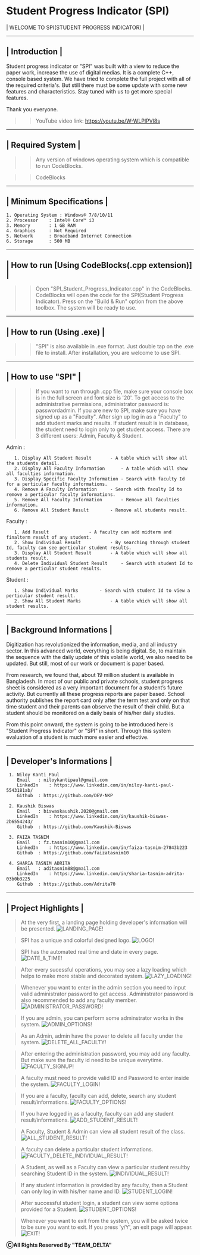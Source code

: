 # Student Progress Indicator (SPI)

| WELCOME TO SPI(STUDENT PROGRESS INDICATOR) |

 ---------------
| Introduction |
 ---------------

Student progress indicator or "SPI" was built with a view to reduce the paper work, increase the use of digital medias. It is a complete C++, console based system. We have tried to complete the full project with all of the required criteria's. But still there must be some update with some new features and characteristics. Stay tuned with us to get more special features.

Thank you everyone.


>> YouTube video link: https://youtu.be/W-WLPlPVl8s


-------------------
| Required System |
-------------------

 >> Any version of windows operating system which is compatible to run CodeBlocks.
 
 >> CodeBlocks

--------------------------
| Minimum Specifications |
--------------------------

    1. Operating System : Windows® 7/8/10/11
    2. Processor	: Intel® Core™ i3
    3. Memory		: 1 GB RAM
    4. Graphics		: Not Required
    5. Network		: Broadband Internet Connection
    6. Storage		: 500 MB

-------------------------------------------------
| How to run [Using CodeBlocks(.cpp extension)] |
-------------------------------------------------

 >> Open "SPI_Student_Progress_Indicator.cpp" in the CodeBlocks.
 >> CodeBlocks will open the code for the SPI(Student Progress Indicator).
 >> Press on the "Build & Run" option from the above toolbox.
 >> The system will be ready to use.

---------------------------
| How to run (Using .exe) |
---------------------------

 >> "SPI" is also available in .exe format.
 >> Just double tap on the .exe file to install.
 >> After installation, you are welcome to use SPI.

--------------------
| How to use "SPI" |
--------------------

 >> If you want to run through .cpp file, make sure your console box is in the full screen and font size is '20'.
 >> To get access to the administrative permissions, administrator password is: passwordadmin.
 >> If you are new to SPI, make sure you have signed up as a "Faculty".
 >> After sign up log in as a "Faculty" to add student marks and results.
 >> If student result is in database, the student need to login only to get student access.
 >> There are 3 different users: Admin, Faculty & Student.

   Admin :
   
	   1. Display All Student Result	   - A table which will show all the students detail.
	   2. Display All Faculty Information	   - A table which will show all faculties information.
	   3. Display Specific Faculty Information - Search with faculty Id for a perticular faculty informations.
	   4. Remove A Faculty Information	   - Search with faculty Id to remove a perticular faculty informations.
	   5. Remove All Faculty Information	   - Remove all faculties information.
	   6. Remove All Student Result		   - Remove all students result.


   Faculty :

	   1. Add Result			   - A faculty can add midterm and finalterm result of any student.
	   2. Show Individual Result		   - By searching through student Id, faculty can see perticular student results.
	   3. Display All Student Result	   - A table which will show all students result.
	   4. Delete Individual Student Result	   - Search with student Id to remove a perticular student results.


   Student :

	   1. Show Individual Marks		   - Search with student Id to view a perticular student result.
	   2. Show All Student Marks		   - A table which will show all student results.


---------------------------
| Background Informations |
---------------------------

Digitization has revolutionized the information, media, and all industry sector. In this advanced world, everything is being digital. So, to maintain the sequence with the daily update  of this volatile world, we also need to be updated. But still, most of our work or document is paper based.

From research, we found that, about 19 million student is available in Bangladesh. In most of our public and private schools, student progress sheet is considered as a very important document for a student’s future activity. But currently all these progress reports are paper based. School authority publishes the report card only after the term test and only on that time student and their parents can observe the result of their child. But a student should be monitored on a daily basis of his/her daily studies.

From this point onward, the system is going to be introduced here is "Student Progress Indicator" or "SPI" in short. Through this system evaluation of a student is much more easier and effective.


----------------------------
| Developer's Informations |
----------------------------

	 1. Niloy Kanti Paul
	    Email	: niloykantipaul@gmail.com
	    LinkedIn	: https://www.linkedin.com/in/niloy-kanti-paul-5543181ab/
	    Github	: https://github.com/DEV-NKP

	 2. Kaushik Biswas
	    Email	: biswaskaushik.2020@gmail.com
	    LinkedIn	: https://www.linkedin.com/in/kaushik-biswas-2b6554243/
	    Github	: https://github.com/Kaushik-Biswas

	 3. FAIZA TASNIM
	    Email	: fz.tasnim10@gmail.com
	    LinkedIn	: https://www.linkedin.com/in/faiza-tasnim-27843b223
	    Github	: https://github.com/faizatasnim10

	 4. SHARIA TASNIM ADRITA
	    Email	: aditasnim88@gmail.com
	    LinkedIn	: https://www.linkedin.com/in/sharia-tasnim-adrita-03b0b3225
	    Github	: https://github.com/Adrita70



----------------------
| Project Highlights |
----------------------

> At the very first, a landing page holding developer's information will be presented.
![LANDING_PAGE!](README_IMAGE/landing_page.PNG)

> SPI has a unique and colorful designed logo.
![LOGO!](README_IMAGE/logo.PNG)

> SPI has the automated real time and date in every page.
![DATE_&_TIME!](README_IMAGE/time_date.png)

> After every sucessful operations, you may see a lazy loading which helps to make more stable and decorated system.
![LAZY_LOADING!](README_IMAGE/lazy_loading.PNG)

> Whenever you want to enter in the admin section you need to input valid administrator password to get access. Administrator password is also recommended to add any faculty member.
![ADMINISTRATOR_PASSWORD!](README_IMAGE/administrator_password.PNG)

> If you are admin, you can perform some adminstrator works in the system.
![ADMIN_OPTIONS!](README_IMAGE/admin_options.PNG)

> As an Admin, admin have the power to delete all faculty under the system.
![DELETE_ALL_FACULTY!](README_IMAGE/delete_all_faculty.png)

> After entering the administration password, you may add any faculty. But make sure the faculty id need to be unique everytime.
![FACULTY_SIGNUP!](README_IMAGE/faculty_signup.PNG)

> A faculty must need to provide valid ID and Password to enter inside the system.
![FACULTY_LOGIN!](README_IMAGE/faculty_login.PNG)

> If you are a faculty, faculty can add, delete, search any student result/informations.
![FACULTY_OPTIONS!](README_IMAGE/faculty_options.png)

> If you have logged in as a faculty, faculty can add any student result/informations.
![ADD_STUDENT_RESULT!](README_IMAGE/add_student_result.PNG)

> A Faculty, Student & Admin can view all student result of the class.
![ALL_STUDENT_RESULT!](README_IMAGE/all_student_result.png)

> A faculty can delete a particular student informations.
![FACULTY_DELETE_INDIVIDUAL_RESULT!](README_IMAGE/faculty_delete_individual_result.PNG)

> A Student, as well as a Faculty can view a particular student resultby searching Student ID in the system.
![INDIVIDUAL_RESULT!](README_IMAGE/individual_result.PNG)

> If any student information is provided by any faculty, then a Student can only log in with his/her name and ID.
![STUDENT_LOGIN!](README_IMAGE/student_login.PNG)

> After successful student login, a student can view some options provided for a Student.
![STUDENT_OPTIONS!](README_IMAGE/student_options.PNG)

> Whenever you want to exit from the system, you will be asked twice to be sure you want to exit. If you press 'y/Y', an exit page will appear.
![EXIT!](README_IMAGE/exit.PNG)

********************************************ⒸAll Rights Reserved By "TEAM_DELTA"********************************************

